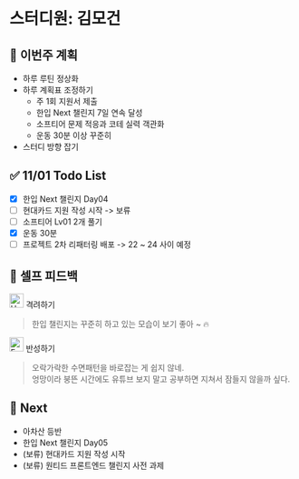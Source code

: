 # 스터디원: 김모건

## 🚀 이번주 계획

- 하루 루틴 정상화
- 하루 계획표 조정하기
  - 주 1회 지원서 제출
  - 한입 Next 챌린지 7일 연속 달성
  - 소프티어 문제 적응과 코테 실력 객관화
  - 운동 30분 이상 꾸준히
- 스터디 방향 잡기

## ✅ 11/01 Todo List

- [x] 한입 Next 챌린지 Day04
- [ ] 현대카드 지원 작성 시작 -> 보류
- [ ] 소프티어 Lv01 2개 풀기
- [x] 운동 30분
- [ ] 프로젝트 2차 리패터링 배포 -> 22 ~ 24 사이 예정

## 🎉 셀프 피드백

<img src="https://raw.githubusercontent.com/Tarikul-Islam-Anik/Animated-Fluent-Emojis/master/Emojis/Smilies/Hugging%20Face.png" alt="Hugging Face" width="25" height="25"> 격려하기</img>

> 한입 챌린지는 꾸준히 하고 있는 모습이 보기 좋아 ~ 🔥

<img src="https://raw.githubusercontent.com/Tarikul-Islam-Anik/Animated-Fluent-Emojis/master/Emojis/Smilies/Face%20with%20Monocle.png" alt="Face with Monocle" width="25" height="25"> 반성하기</img>

> 오락가락한 수면패턴을 바로잡는 게 쉽지 않네. </br>
> 엉망이라 붕뜬 시간에도 유튜브 보지 말고 공부하면 지쳐서 잠들지 않을까 싶다.

## 🌱 Next

- 아차산 등반
- 한입 Next 챌린지 Day05
- (보류) 현대카드 지원 작성 시작
- (보류) 원티드 프론트엔드 챌린지 사전 과제
